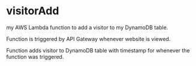 # visitorAdd
my AWS Lambda function to add a visitor to my DynamoDB table.


Function is triggered by API Gateway whenever website is viewed.

Function adds visitor to DynamoDB table with timestamp for whenever the function was triggered.

